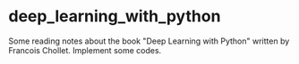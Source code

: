 # deep_learning_with_python
Some reading notes about the book "Deep Learning with Python" written by Francois Chollet. Implement some codes.

